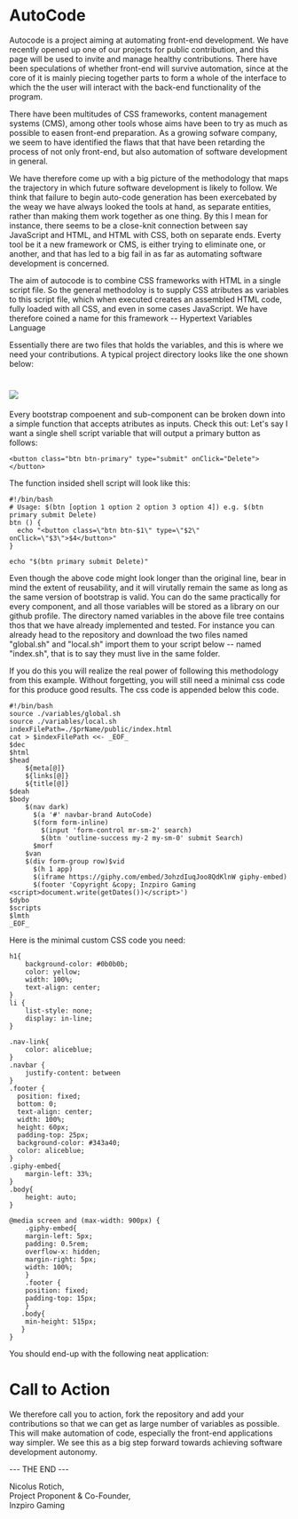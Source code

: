 # AutoCode
Autocode is a project aiming at automating front-end development. We have recently opened up one of our projects for public  contribution, and this page will be used to invite and manage healthy contributions. There have been speculations of whether  front-end will survive automation, since at the core of it is mainly piecing together parts to form a whole of the interface  to which the the user will interact with the back-end functionality of the program.

There have been multitudes of CSS frameworks, content management systems (CMS), among other tools whose aims have been to try  as much as possible to easen front-end preparation. As a growing sofware company, we seem to have identified the flaws that  that have been retarding the process of not only front-end, but also automation of software development in general. 

We have therefore come up with a big picture of the methodology that maps the trajectory in which future software development is likely to follow. We think that failure to begin auto-code generation has been exercebated by the weay we have always looked the tools at hand, as separate entities, rather than making them work together as one thing. By this I mean for instance, there seems to be a close-knit connection between say JavaScript and HTML, and HTML with CSS, both on separate ends. Everty tool be it a new framework or CMS, is either trying to eliminate one, or another, and that has led to a big fail in as far as automating software development is concerned.

The aim of autocode is to combine CSS frameworks with HTML in a single script file. So the general methodoloy is to supply CSS atributes as variables to this script file, which when executed creates an assembled HTML code, fully loaded with all CSS, and even in some cases JavaScript. We have therefore coined a name for this framework -- Hypertext Variables Language

Essentially there are two files that holds the variables, and this is where we need your contributions. A typical project directory looks like the one shown below:
# ![](https://i.imgur.com/EjHj9t3.png)

Every bootstrap compoenent and sub-component can be broken down into a simple function that accepts atributes as inputs. 
Check this out: Let's say I want a single shell script variable that will output a primary button as follows:

```
<button class="btn btn-primary" type="submit" onClick="Delete"></button>
```

The function insided shell script will look like this:

```
#!/bin/bash
# Usage: $(btn [option 1 option 2 option 3 option 4]) e.g. $(btn primary submit Delete)
btn () {
  echo "<button class=\"btn btn-$1\" type=\"$2\" onClick=\"$3\">$4</button>"
}

echo "$(btn primary submit Delete)"
```
Even though the above code might look longer than the original line, bear in mind the extent of reusability, and it will virutally remain the same as long as the same version of bootstrap is valid. You can do the same practically for every component, and all those variables will be stored as a library on our github profile. The directory named variables in the above file tree contains thos that we have already implemented and tested. For instance you can already head to the repository and download the two files named "global.sh" and "local.sh" import them to your script below -- named "index.sh", that is to say they must live in the same folder. 

If you do this you will realize the real power of following this methodology from this example. Without forgetting, you will still need a minimal css code for this produce good results. The css code is appended below this code.

```
#!/bin/bash
source ./variables/global.sh
source ./variables/local.sh
indexFilePath=./$prName/public/index.html
cat > $indexFilePath <<- _EOF_
$dec
$html
$head
    ${meta[@]}
    ${links[@]}
    ${title[@]}
$deah
$body
    $(nav dark)
      $(a '#' navbar-brand AutoCode)
      $(form form-inline)
        $(input 'form-control mr-sm-2' search)
        $(btn 'outline-success my-2 my-sm-0' submit Search)
      $morf
    $van
    $(div form-group row)$vid
      $(h 1 app)
      $(iframe https://giphy.com/embed/3ohzdIuqJoo8QdKlnW giphy-embed)
      $(footer 'Copyright &copy; Inzpiro Gaming <script>document.write(getDates())</script>')
$dybo
$scripts
$lmth
_EOF_

```
Here is the minimal custom CSS code you need:

```
h1{
    background-color: #0b0b0b;
    color: yellow;
    width: 100%;
    text-align: center;
}
li {
    list-style: none;
    display: in-line;
}

.nav-link{
    color: aliceblue;
}
.navbar {
    justify-content: between
}
.footer {
  position: fixed;
  bottom: 0;
  text-align: center;
  width: 100%;
  height: 60px;
  padding-top: 25px;
  background-color: #343a40;
  color: aliceblue;
}
.giphy-embed{
    margin-left: 33%;
}
.body{
    height: auto;
}

@media screen and (max-width: 900px) {
    .giphy-embed{
    margin-left: 5px;
    padding: 0.5rem;
    overflow-x: hidden;
    margin-right: 5px;
    width: 100%;
    }
    .footer {
    position: fixed;
    padding-top: 15px;
    }
   .body{
    min-height: 515px;
   }
}
```

You should end-up with the following neat application:



# Call to Action  
We therefore call you to action, fork the repository and add your contributions so that we can get as large number of variables as possible. This will make automation of code, especially the front-end applications way simpler. We see this as a big step forward towards achieving software development autonomy.  

--- THE END ---


Nicolus Rotich,  
Project Proponent & Co-Founder,  
Inzpiro Gaming  

